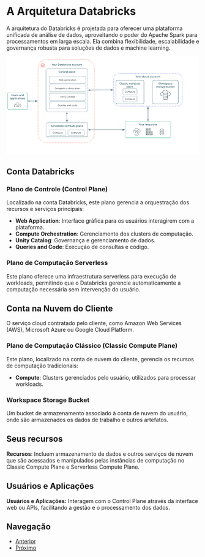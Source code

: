 # A Arquitetura Databricks

A arquitetura do Databricks é projetada para oferecer uma plataforma unificada de análise de dados, aproveitando o poder do Apache Spark para processamentos em larga escala. Ela combina flexibilidade, escalabilidade e governança robusta para soluções de dados e machine learning.

![architecture.png](imagens%2Farchitecture.png)

## Conta Databricks

### Plano de Controle (Control Plane)

Localizado na conta Databricks, este plano gerencia a orquestração dos recursos e serviços principais:

- **Web Application**: Interface gráfica para os usuários interagirem com a plataforma.
- **Compute Orchestration**: Gerenciamento dos clusters de computação.
- **Unity Catalog**: Governança e gerenciamento de dados.
- **Queries and Code**: Execução de consultas e código.

### Plano de Computação Serverless

Este plano oferece uma infraestrutura serverless para execução de workloads, permitindo que o Databricks gerencie automaticamente a computação necessária sem intervenção do usuário.

## Conta na Nuvem do Cliente

O serviço cloud contratado pelo cliente, como Amazon Web Services (AWS), Microsoft Azure ou Google Cloud Platform.

### Plano de Computação Clássico (Classic Compute Plane)

Este plano, localizado na conta de nuvem do cliente, gerencia os recursos de computação tradicionais:

- **Compute**: Clusters gerenciados pelo usuário, utilizados para processar workloads.

### Workspace Storage Bucket

Um bucket de armazenamento associado à conta de nuvem do usuário, onde são armazenados os dados de trabalho e outros artefatos.

## Seus recursos

**Recursos**: Incluem armazenamento de dados e outros serviços de nuvem que são acessados e manipulados pelas instâncias de computação no Classic Compute Plane e Serverless Compute Plane.

## Usuários e Aplicações

**Usuários e Aplicações:** Interagem com o Control Plane através da interface web ou APIs, facilitando a gestão e o processamento dos dados.

## Navegação
- [Anterior](01-introducao.md)
- [Próximo](03-navegacao-inicial.md)
